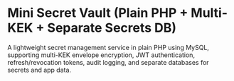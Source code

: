 # Mini Secret Vault (Plain PHP + Multi-KEK + Separate Secrets DB)

A lightweight secret management service in plain PHP using MySQL, supporting multi-KEK envelope encryption, JWT authentication, refresh/revocation tokens, audit logging, and separate databases for secrets and app data.
